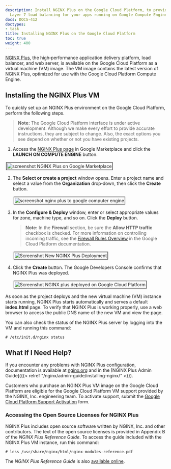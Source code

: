 ```yaml
---
description: Install NGINX Plus on the Google Cloud Platform, to provide sophisticated
  Layer 7 load balancing for your apps running on Google Compute Engine.
docs: DOCS-412
doctypes:
- task
title: Installing NGINX Plus on the Google Cloud Platform
toc: true
weight: 400
---
```



[NGINX Plus](https://www.nginx.com/products/nginx/), the high‑performance application delivery platform, load balancer, and web server, is available on the Google Cloud Platform as a virtual machine (VM) image. The VM image contains the latest version of NGINX Plus, optimized for use with the Google Cloud Platform Compute Engine.


## Installing the NGINX Plus VM

To quickly set up an NGINX Plus environment on the Google Cloud Platform, perform the following steps.

> **Note:** The Google Cloud Platform interface is under active development. Although we make every effort to provide accurate instructions, they are subject to change. Also, the exact options you see depend on whether or not you have existing projects.

1.  Access the [NGINX Plus page](https://console.cloud.google.com/marketplace/details/nginx-public/nginx-plus) in Google Marketplace and click the **LAUNCH ON COMPUTE ENGINE** button.

   <img src="https://www.nginx.com/wp-content/uploads/2018/10/gcp-nginx-plus-page-oct2018.png" alt="screenshot NGINX Plus on Google Marketplace" style="border:2px solid #666666; padding:2px; margin:2px;" />

2.  The **Select or create a project** window opens. Enter a project name and select a value from the **Organization** drop‑down, then click the **Create** button.

    <img src="https://www.nginx.com/wp-content/uploads/2018/10/gcp-create-select-project-oct2018.png" alt="screenshot nginx plus to google computer engine" style="border:2px solid #666666; padding:2px; margin:2px;" />

3.  In the **Configure & Deploy** window, enter or select appropriate values for zone, machine type, and so on. Click the **Deploy** button.

    > **Note:** In the **Firewall** section, be sure the **Allow HTTP traffic** checkbox is checked. For more information on controlling incoming traffic, see the [Firewall Rules Overview](https://cloud.google.com/vpc/docs/firewalls) in the Google Cloud Platform documentation.

    <img src="https://www.nginx.com/wp-content/uploads/2018/02/gcp-configure-deploy-feb2018.png" alt="Screenshot New NGINX Plus Deployment" style="border:2px solid #666666; padding:2px; margin:2px;" />

4.  Click the **Create** button. The Google Developers Console confirms that NGINX Plus was deployed.

    <img src="https://www.nginx.com/wp-content/uploads/2018/02/gcp-deploy-confirmation-feb2018.png" alt="Screenshot NGINX plus deployed on Google Cloud Platform" style="border:2px solid #666666; padding:2px; margin:2px;" />

As soon as the project deploys and the new virtual machine (VM) instance starts running, NGINX Plus starts automatically and serves a default **index.html** page. To verify that NGINX Plus is working properly, use a web browser to access the public DNS name of the new VM and view the page.

You can also check the status of the NGINX Plus server by logging into the VM and running this command:

```shell
# /etc/init.d/nginx status
```


## What If I Need Help?

If you encounter any problems with NGINX Plus configuration, documentation is available at [nginx.org](https://nginx.org/en/docs/) and in the [NGINX Plus Admin Guide]({{< relref "/nginx/admin-guide/installing-nginx/" >}}).

Customers who purchase an NGINX Plus VM image on the Google Cloud Platform are eligible for the Google Cloud Platform VM support provided by the NGINX, Inc. engineering team. To activate support, submit the [Google Cloud Platform Support Activation](https://www.nginx.com/gcp-support-activation/) form.


### Accessing the Open Source Licenses for NGINX Plus

NGINX Plus includes open source software written by NGINX, Inc. and other contributors. The text of the open source licenses is provided in Appendix B of the _NGINX Plus Reference Guide_. To access the guide included with the NGINX Plus VM instance, run this command:

```shell
# less /usr/share/nginx/html/nginx-modules-reference.pdf
```

The _NGINX Plus Reference Guide_ is also [available online](http://www.nginx.com/wp-content/uploads/2023/08/nginx-modules-reference.pdf).
